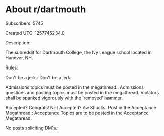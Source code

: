 # About r/dartmouth

Subscribers: 5745

Created UTC: 1257745234.0

Description:

The subreddit for Dartmouth College, the Ivy League school located in Hanover, NH.

Rules:

Don't be a jerk.: Don't be a jerk.

Admissions topics must be posted in the megathread.: Admissions questions and posting topics must be posted in the megathread. Violators shall be spanked vigorously with the 'removed' hammer.

Accepted? Congrats! Not Accepted? Aw Shucks. Post in the Acceptance Megathread.: Acceptance Topics are to be posted in the Acceptance Megathread.

No posts soliciting DM's.: 

